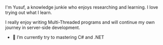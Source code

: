 I'm Yusuf, a knowledge junkie who enjoys researching and learning. I love trying out what I learn. 

I really enjoy writing Multi-Threaded programs and will continue my own journey in server-side development.

- 🌱 I’m currently try to mastering C# and .NET

<!---
Giuseppe1343/Giuseppe1343 is a ✨ special ✨ repository because its `README.md` (this file) appears on your GitHub profile.
You can click the Preview link to take a look at your changes.
--->
